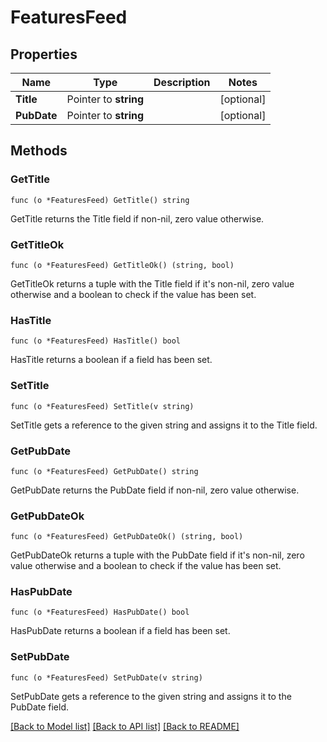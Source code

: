 # FeaturesFeed

## Properties

Name | Type | Description | Notes
------------ | ------------- | ------------- | -------------
**Title** | Pointer to **string** |  | [optional] 
**PubDate** | Pointer to **string** |  | [optional] 

## Methods

### GetTitle

`func (o *FeaturesFeed) GetTitle() string`

GetTitle returns the Title field if non-nil, zero value otherwise.

### GetTitleOk

`func (o *FeaturesFeed) GetTitleOk() (string, bool)`

GetTitleOk returns a tuple with the Title field if it's non-nil, zero value otherwise
and a boolean to check if the value has been set.

### HasTitle

`func (o *FeaturesFeed) HasTitle() bool`

HasTitle returns a boolean if a field has been set.

### SetTitle

`func (o *FeaturesFeed) SetTitle(v string)`

SetTitle gets a reference to the given string and assigns it to the Title field.

### GetPubDate

`func (o *FeaturesFeed) GetPubDate() string`

GetPubDate returns the PubDate field if non-nil, zero value otherwise.

### GetPubDateOk

`func (o *FeaturesFeed) GetPubDateOk() (string, bool)`

GetPubDateOk returns a tuple with the PubDate field if it's non-nil, zero value otherwise
and a boolean to check if the value has been set.

### HasPubDate

`func (o *FeaturesFeed) HasPubDate() bool`

HasPubDate returns a boolean if a field has been set.

### SetPubDate

`func (o *FeaturesFeed) SetPubDate(v string)`

SetPubDate gets a reference to the given string and assigns it to the PubDate field.


[[Back to Model list]](../README.md#documentation-for-models) [[Back to API list]](../README.md#documentation-for-api-endpoints) [[Back to README]](../README.md)


